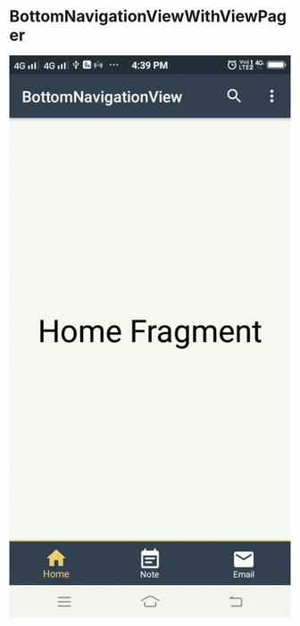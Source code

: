 BottomNavigationViewWithViewPager
==========

![](https://github.com/rohitnotes/BottomNavigationViewWithViewPager/blob/master/screen/working.gif)
